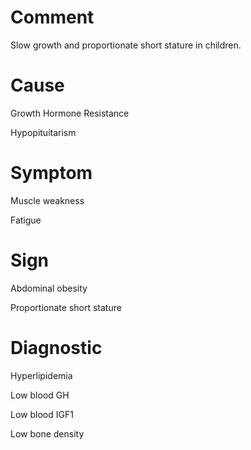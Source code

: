 # Comment

Slow growth and proportionate short stature in children.

# Cause

Growth Hormone Resistance

Hypopituitarism

# Symptom

Muscle weakness

Fatigue

# Sign

Abdominal obesity

Proportionate short stature

# Diagnostic

Hyperlipidemia

Low blood GH

Low blood IGF1

Low bone density

